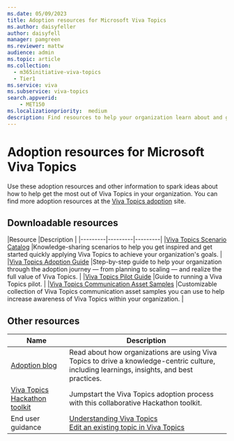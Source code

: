 ```yaml
---
ms.date: 05/09/2023
title: Adoption resources for Microsoft Viva Topics
ms.author: daisyfeller
author: daisyfell
manager: pamgreen
ms.reviewer: mattw
audience: admin
ms.topic: article
ms.collection:
  - m365initiative-viva-topics
  - Tier1
ms.service: viva 
ms.subservice: viva-topics 
search.appverid:
    - MET150  
ms.localizationpriority:  medium
description: Find resources to help your organization learn about and get the most out of Viva Topics.
---
```


# Adoption resources for Microsoft Viva Topics

Use these adoption resources and other information to spark ideas about how to help get the most out of Viva Topics in your organization. You can find more adoption resources at the [Viva Topics adoption](https://adoption.microsoft.com/viva/topics/) site.

## Downloadable resources

|Resource         |Description |
|---------|---------|---------|
|[Viva Topics Scenario Catalog](https://download.microsoft.com/download/d/2/e/d2e894dd-c360-4edd-9c83-8e41787afda1/Viva-Topics-Scenario-Catalogue.pdf) |Knowledge-sharing scenarios to help you get inspired and get started quickly applying Viva Topics to achieve your organization's goals. |
|[Viva Topics Adoption Guide](https://adoption.microsoft.com/files/viva/topics/Microsoft-Viva-Topics-adoption-guide.pdf)          |Step-by-step guide to help your organization through the adoption journey — from planning to scaling — and realize the full value of Viva Topics.    |
|[Viva Topics Pilot Guide](https://www.microsoft.com/download/details.aspx?id=105182) |Guide to running a Viva Topics pilot. |
|[Viva Topics Communication Asset Samples](https://download.microsoft.com/download/d/2/e/d2e894dd-c360-4edd-9c83-8e41787afda1/Viva-Topics-Communication-Asset-Samples.pptx)     |Customizable collection of Viva Topics communication asset samples you can use to help increase awareness of Viva Topics within your organization.   |

## Other resources

|Name     |Description  |
|---------|---------|
|[Adoption blog](https://techcommunity.microsoft.com/t5/microsoft-viva-blog/the-journey-to-viva-topics-adoption-success-intro/ba-p/2976552) |Read about how organizations are using Viva Topics to drive a knowledge-centric culture, including learnings, insights, and best practices. |
|[Viva Topics Hackathon toolkit](https://adoption.microsoft.com/files/viva/topics/Viva-Topics-Hackathon-Documentation.zip) | Jumpstart the Viva Topics adoption process with this collaborative Hackathon toolkit.     |
|End user guidance |[Understanding Viva Topics](https://support.microsoft.com/office/understanding-viva-topics-5bef3020-2679-4045-81cb-bcbc37218332) <br> [Edit an existing topic in Viva Topics](https://support.microsoft.com/office/edit-an-existing-topic-in-microsoft-viva-topics-6a4c7459-2293-4291-af76-973af65a44ae)  |
